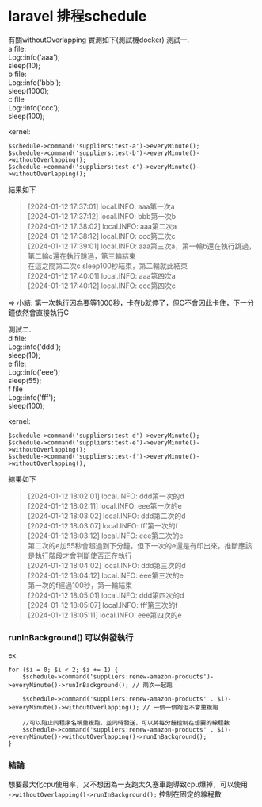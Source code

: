 # laravel 排程schedule

有關withoutOverlapping
實測如下(測試機docker)
測試一.  
a file:  
  Log::info('aaa');  
  sleep(10);  
b file:  
  Log::info('bbb');  
  sleep(1000);  
c file  
  Log::info('ccc');  
  sleep(100);  

kernel:
```
$schedule->command('suppliers:test-a')->everyMinute();
$schedule->command('suppliers:test-b')->everyMinute()->withoutOverlapping();
$schedule->command('suppliers:test-c')->everyMinute()->withoutOverlapping();
```

結果如下
> [2024-01-12 17:37:01] local.INFO: aaa第一次a  
[2024-01-12 17:37:12] local.INFO: bbb第一次b  
[2024-01-12 17:38:02] local.INFO: aaa第二次a  
[2024-01-12 17:38:12] local.INFO: ccc第二次c  
[2024-01-12 17:39:01] local.INFO: aaa第三次a，第一輪b還在執行跳過，第二輪c還在執行跳過，第三輪結束  
在這之間第二次c sleep100秒結束，第二輪就此結束  
[2024-01-12 17:40:01] local.INFO: aaa第四次a  
[2024-01-12 17:40:12] local.INFO: ccc第四次c  

=> 小結: 第一次執行因為要等1000秒，卡在b就停了，但C不會因此卡住，下一分鐘依然會直接執行C  


測試二.  
d file:  
  Log::info('ddd');  
  sleep(10);  
e file:  
  Log::info('eee');  
  sleep(55);  
f file  
  Log::info('fff');  
  sleep(100);  

kernel:
```
$schedule->command('suppliers:test-d')->everyMinute();
$schedule->command('suppliers:test-e')->everyMinute()->withoutOverlapping();
$schedule->command('suppliers:test-f')->everyMinute()->withoutOverlapping();
```

結果如下  
> [2024-01-12 18:02:01] local.INFO: ddd第一次的d  
[2024-01-12 18:02:11] local.INFO: eee第一次的e  
[2024-01-12 18:03:02] local.INFO: ddd第二次的d  
[2024-01-12 18:03:07] local.INFO: fff第一次的f  
[2024-01-12 18:03:12] local.INFO: eee第二次的e  
第二次的e加55秒會超過到下分鐘，但下一次的e還是有印出來，推斷應該是執行階段才會判斷使否正在執行  
[2024-01-12 18:04:02] local.INFO: ddd第三次的d  
[2024-01-12 18:04:12] local.INFO: eee第三次的e  
第一次的f經過100秒，第一輪結束  
[2024-01-12 18:05:01] local.INFO: ddd第四次的d  
[2024-01-12 18:05:07] local.INFO: fff第三次的f  
[2024-01-12 18:05:11] local.INFO: eee第四次的e  


### runInBackground() 可以併發執行  
ex.
```
for ($i = 0; $i < 2; $i += 1) {
    $schedule->command('suppliers:renew-amazon-products')->everyMinute()->runInBackground(); // 兩次一起跑

    $schedule->command('suppliers:renew-amazon-products' . $i)->everyMinute()->withoutOverlapping(); // 一個一個跑但不會重複跑

    //可以阻止同程序名稱重複跑，並同時發送，可以將每分鐘控制在想要的線程數
    $schedule->command('suppliers:renew-amazon-products' . $i)->everyMinute()->withoutOverlapping()->runInBackground();
}
```

### 結論
想要最大化cpu使用率，又不想因為一支跑太久塞車跑導致cpu爆掉，可以使用  
`->withoutOverlapping()->runInBackground();` 控制在固定的線程數
